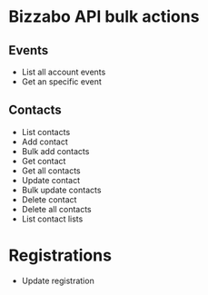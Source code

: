 # Bizzabo API bulk actions

## Events

- List all account events
- Get an specific event

## Contacts

* List contacts
* Add contact
* Bulk add contacts
* Get contact
* Get all contacts
* Update contact
* Bulk update contacts
* Delete contact
* Delete all contacts
* List contact lists

# Registrations

* Update registration
